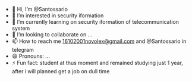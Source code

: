 - 👋 Hi, I’m @Santossario
- 👀 I’m interested in security iformation
- 🌱 I’m currently learning on security iformation of telecommunication system
- 💞️ I’m looking to collaborate on ...
- 📫 How to reach me 16102001novolex@gmail.com and @Santossario in telegram
- 😄 Pronouns: ... 
- ⚡ Fun fact: student at thus moment and remained studying just 1 year, after i will planned get a job on dull time

<!---
Santossario/Santossario is a ✨ special ✨ repository because its `README.md` (this file) appears on your GitHub profile.
You can click the Preview link to take a look at your changes.
--->
